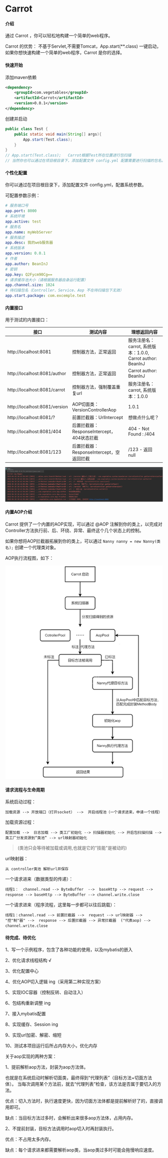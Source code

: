 # Carrot

#### 介绍
通过 Carrot ，你可以轻松地构建一个简单的web程序。

Carrot 的优势： 不基于Servlet,不需要Tomcat，App.start(**.class) 一键启动，如果你想快速构建一个简单的web程序，Carrot 是你的选择。
#### 快速开始

添加maven依赖
```xml
<dependency>
    <groupId>com.vegetables</groupId>
    <artifactId>Carrot</artifactId>
    <version>0.0.1</version>
</dependency>
```

创建并启动
```java
public class Test {
    public static void main(String[] args){
        App.start(Test.class);
    }
}
// App.start(Test.class);   Carrot根据Test所在位置进行包扫描
// 当然你也可以通过在项目根目录下，添加配置文件 config.yml 配置需要进行扫描的包名。（app.start.package: **.**.**）
```

#### 个性化配置

你可以通过在项目根目录下，添加配置文件 config.yml，配置系统参数。

可配置参数示例：
```yaml
# 服务端口号
app.port: 8000
# 系统环境
app.active: test
# 服务名
app.name: myWebServer
# 服务描述
app.desc: 我的web服务器
# 系统版本
app.version: 0.0.1
# 作者
app.author: BeanInJ
# 密钥
app.key: Q2Fycm90Cg==
# 请求缓存池大小（请根据服务器自身运行配置）
app.channel.size: 1024
# 待扫描包名（Controller、Service、Aop 不在待扫描包下无效）
app.start.package: com.excemple.test
```

#### 内置接口

用于测试的内置接口：


| 接口                            | 测试内容|理想返回内容|
|----|----|----|
| http://localhost:8081         | 控制器方法，正常返回                     | 服务注册名：carrot, 系统版本：1.0.0, Carrot author: BeanInJ |
| http://localhost:8081/author  | 控制器方法，正常返回                     | Carrot author: BeanInJ                          |
| http://localhost:8081/carrot  | 控制器方法，强制覆盖重复url                | 服务注册名：carrot, 系统版本：1.0.0                        |
| http://localhost:8081/version | AOP切面类：VersionControllerAop    | 1.0.1                                           |
| http://localhost:8081/?       | 前置拦截器：UrlIntercept             | 想做点什么呢？                                         |
| http://localhost:8081/404     | 后置拦截器：ResponseIntercept，404状态拦截 | 404 - Not Found : /404                          |
| http://localhost:8081/123     | 后置拦截器：ResponseIntercept，空返回拦截  | /123 - 返回 null                                  |


![启动时日志截图](img/start.png)

#### 内置AOP介绍

Carrot 提供了一个内置的AOP实现，可以通过 @AOP 注解到你的类上，以完成对Controller方法执行前、后、环绕、异常、最终这个几个状态上的控制。

如果你想将AOP拦截器拓展到你的类上，可以通过 ```Nanny nanny = new Nanny(类名);``` 创建一个代理类对象。

AOP执行流程图，如下：

![AOP流程图](img/aop.png)

#### 请求流程与生命周期

系统启动过程：

```加载资源 --> 开放端口（打开socket） -->  开启线程池（一个请求进来，申请一个线程）```


加载资源过程：

```配置加载 -->  日志加载 --> 类工厂初始化 --> 扫描器初始化 --> 开启包扫描扫描 --> 类工厂分发资源到“类池” --> url映射器初始化```

> (类池只会等待被加载或调用,也就是它的"技能"是被动的)


url映射器：

```从 controller类池 解析url并保存```

一个请求进来（数据类型的传递）：

```线程1：  channel.read --> ByteBuffer  -->  baseHttp --> request --> response --> baseHttp --> ByteBuffer --> channel.write.close```


一个请求进来（程序流程，这里每一步都可以往后跳载）：

```线程1：channel.read --> 前置拦截器 -->  request --> url映射器 --> "控"制"器" -->  response --> 后置拦截器 --> 异常拦截器  ("代表aop) --> channel.write.close```




#### 待完成、待优化

1、写一个示例程序，包含了各种功能的使用，以及mybatis的嵌入

2、优化请求线程结构                      √

3、优化配置中心 

4、优化AOP切入逻辑                      ing（采用第二种实现方案）

5、实现IOC容器（控制反转、自动注入）

6、包结构重新调整                       ing

7、接入mybatis配置

8、实现缓存、Session                    ing

9、实现url加密、解密、缩短

10、测试本项目运行后所占内存大小，优化内存


关于aop实现的两种方案：

1、提前解析aop方法，封装为aop方法体。

也就是在系统启动时解析切面类，最终得到“代理列表”（目标方法+切面方法体）。
当每次调用某个方法前，就去“代理列表”检查，该方法是否属于要切入的方法。

优点：切入方法时，执行速度更快，因为切面方法体都是提前解析好了的，直接调用即可。

缺点：当目标方法过多时，会解析出来很多aop方法体，占用内存。



2、不提前封装，目标方法调用时aop切入时再封装执行。

优点：不占用太多内存。

缺点：每个请求进来都需要解析aop类，当aop类过多时可能会拖慢响应速度。
